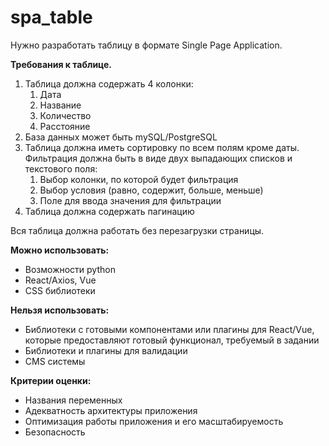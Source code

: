 # spa_table

Нужно разработать таблицу в формате Single Page Application.

**Требования к таблице.**
1. Таблица должна содержать 4 колонки:
    1. Дата
    2. Название
    3. Количество
    4. Расстояние
2. База данных может быть mySQL/PostgreSQL
3. Таблица должна иметь сортировку по всем полям кроме даты. Фильтрация должна быть в виде двух выпадающих списков и текстового поля:
    1. Выбор колонки, по которой будет фильтрация
    2. Выбор условия (равно, содержит, больше, меньше)
    3. Поле для ввода значения для фильтрации
4. Таблица должна содержать пагинацию

Вся таблица должна работать без перезагрузки страницы.

**Можно использовать:**
* Возможности python
* React/Axios, Vue
* CSS библиотеки

**Нельзя использовать:**
* Библиотеки с готовыми компонентами или плагины для React/Vue, которые предоставляют готовый функционал, требуемый в задании
* Библиотеки и плагины для валидации
* CMS системы

**Критерии оценки:**
* Названия переменных
* Адекватность архитектуры приложения
* Оптимизация работы приложения и его масштабируемость
* Безопасность
